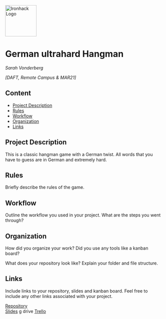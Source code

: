 <img src="https://bit.ly/2VnXWr2" alt="Ironhack Logo" width="100"/>

# German ultrahard Hangman
*Sarah Vonderberg*

*[DAFT, Remote Campus & MAR21]*

## Content
- [Project Description](#project-description)
- [Rules](#rules)
- [Workflow](#workflow)
- [Organization](#organization)
- [Links](#links)

## Project Description
This is a classic hangman game with a German twist. All words that you have to guess are in German and extremely hard.

## Rules
Briefly describe the rules of the game.

## Workflow
Outline the workflow you used in your project. What are the steps you went through?

## Organization
How did you organize your work? Did you use any tools like a kanban board?

What does your repository look like? Explain your folder and file structure.

## Links
Include links to your repository, slides and kanban board. Feel free to include any other links associated with your project.

[Repository](https://github.com/Salevo/Project-Week-1-Build-Your-Own-Game)  
[Slides](https://slides.com/)  g drive
[Trello](https://trello.com/b/HFYxcpUn/project-1-german-hangman)  
